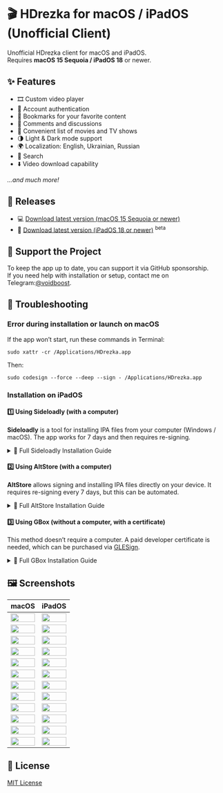 <h1>🎬 HDrezka for macOS / iPadOS (Unofficial Client)</h1>
<p>Unofficial HDrezka client for macOS and iPadOS. <br>Requires <b>macOS 15 Sequoia / iPadOS 18</b> or newer.</p>
<h2>✨ Features</h2>
<ul>
    <li>🎞 Custom video player</li>
    <li>🔐 Account authentication</li>
    <li>📌 Bookmarks for your favorite content</li>
    <li>💬 Comments and discussions</li>
    <li>🎥 Convenient list of movies and TV shows</li>
    <li>🌗 Light & Dark mode support</li>
    <li>🌍 Localization: English, Ukrainian, Russian</li>
    <li>🔎 Search</li>
    <li>⬇️ Video download capability</li>
</ul>
<p><i>...and much more!</i></p>
<h2>🚀 Releases</h2>
<ul>
    <li>
        <span>💻</span>
        <a href="https://voidboost.github.io/hdrezka-releases/HDrezka 1.0.23.dmg" target="_blank">Download latest version (macOS 15 Sequoia or newer)</a>
    </li>
    <li>
        <span>📱</span>
        <a href="https://voidboost.github.io/hdrezka-releases/HDrezka 1.0.23.ipa" target="_blank">Download latest version (iPadOS 18 or newer)</a>
        <sup>beta</sup>
    </li>
</ul>
<h2>💖 Support the Project</h2>
<p>To keep the app up to date, you can support it via GitHub sponsorship. <br>If you need help with installation or setup, contact me on Telegram:<a href="https://t.me/voidboost" target="_blank">@voidboost</a>.</p>
<h2>🧰 Troubleshooting</h2>
<h3>Error during installation or launch on macOS</h3>
<p>If the app won’t start, run these commands in Terminal:</p>
<pre><code>sudo xattr -cr /Applications/HDrezka.app</code></pre>
<p>Then:</p>
<pre><code>sudo codesign --force --deep --sign - /Applications/HDrezka.app</code></pre>
<h3>Installation on iPadOS</h3>
<h4>1️⃣ Using Sideloadly (with a computer)</h4>
<p><b>Sideloadly</b> is a tool for installing IPA files from your computer (Windows / macOS). The app works for 7 days and then requires re-signing.</p>
<details>
    <summary>📘 Full Sideloadly Installation Guide</summary>
    <h5>Requirements:</h5>
    <ol>
        <li>Windows or macOS computer</li>
        <li><a href="https://sideloadly.io/" target="_blank">Sideloadly</a></li>
        <li>iTunes and iCloud (for Windows — from Apple’s website)</li>
        <li>Separate Apple ID (recommended)</li>
        <li>HDrezka IPA file (see above)</li>
        <li>USB cable</li>
    </ol>
    <h5>Steps:</h5>
    <ol>
        <li>Install and open Sideloadly.</li>
        <li>Connect your iPad via USB and select “Trust this computer.”</li>
        <li>Enter your Apple ID and load the HDrezka IPA file.</li>
        <li>Click <b>Start</b> and wait for installation.</li>
        <li>After installation, go to <b>Settings → General → Profiles</b> and tap <b>Trust</b>.</li>
    </ol>
</details>
<h4>2️⃣ Using AltStore (with a computer)</h4>
<p><b>AltStore</b> allows signing and installing IPA files directly on your device. It requires re-signing every 7 days, but this can be automated.</p>
<details>
    <summary>📘 Full AltStore Installation Guide</summary>
    <h5>Requirements:</h5>
    <ol>
        <li>Windows or macOS computer</li>
        <li><a href="https://altstore.io/" target="_blank">AltStore</a></li>
        <li>iTunes and iCloud</li>
        <li>Separate Apple ID</li>
        <li>HDrezka IPA file (see above)</li>
    </ol>
    <h5>Steps:</h5>
    <ol>
        <li>Install AltStore on your computer.</li>
        <li>Connect your iPad and install AltStore on the device.</li>
        <li>Sign the profile in <b>Settings → General → Profiles</b>.</li>
        <li>In AltStore, select the HDrezka IPA file for installation.</li>
        <li>After installation, the app will appear on your home screen.</li>
    </ol>
</details>
<h4>3️⃣ Using GBox (without a computer, with a certificate)</h4>
<p>This method doesn’t require a computer. A paid developer certificate is needed, which can be purchased via <a href="https://t.me/glesign" target="_blank">GLESign</a>.</p>
<details>
    <summary>📘 Full GBox Installation Guide</summary>
    <h5>Requirements:</h5>
    <ol>
        <li>iPad</li>
        <li><b>GBox</b> app</li>
        <li>Paid certificate (<a href="https://t.me/glesign" target="_blank">GLESign</a>)</li>
        <li>HDrezka IPA file (see above)</li>
    </ol>
    <h5>Steps:</h5>
    <ol>
        <li>Purchase a certificate and install GBox using the provided link.</li>
        <li>Add your certificate to GBox (support available via <a href="http://t.me/glesign_support" target="_blank">GLESign Support</a>).</li>
        <li>Open the HDrezka IPA file and share it with GBox.</li>
        <li>Sign and install the app through GBox.</li>
        <li>Once complete, HDrezka will appear on your home screen.</li>
    </ol>
</details>
<h2>🖼 Screenshots</h2>
<table>
    <thead>
        <tr>
            <th>macOS</th>
            <th>iPadOS</th>
        </tr>
    </thead>
    <tbody>
        <tr>
            <td><img width="100%" src="https://github.com/user-attachments/assets/4b590d4d-5e88-45b7-8433-65d8d286e719" /></td>
            <td><img width="100%" src="https://github.com/user-attachments/assets/1957c128-8d42-41a2-a086-4d4e3426a9f6" /></td>
        </tr>
        <tr>
            <td><img width="100%" src="https://github.com/user-attachments/assets/14956a97-951a-426c-bc42-e6d652be9854" /></td>
            <td><img width="100%" src="https://github.com/user-attachments/assets/02372027-eae7-4d94-a206-405f9b8f4c13" /></td>
        </tr>
        <tr>
            <td><img width="100%" src="https://github.com/user-attachments/assets/cffd257e-66f1-4900-9a33-7be8941ad73d" /></td>
            <td><img width="100%" src="https://github.com/user-attachments/assets/9e3997ae-206b-4ae4-a352-876863f7eb7a" /></td>
        </tr>
        <tr>
            <td><img width="100%" src="https://github.com/user-attachments/assets/611d3919-128a-464f-b5c9-2a8bd936154f" /></td>
            <td><img width="100%" src="https://github.com/user-attachments/assets/b3b18101-635c-4d52-939e-25997a560b81" /></td>
        </tr>
        <tr>
            <td><img width="100%" src="https://github.com/user-attachments/assets/d83eefb0-7c3f-4149-af73-e33bf9303898" /></td>
            <td><img width="100%" src="https://github.com/user-attachments/assets/c74d5377-506c-42a6-8826-31d5d733fae4" /></td>
        </tr>
        <tr>
            <td><img width="100%" src="https://github.com/user-attachments/assets/2f49ece6-ca7e-4c46-827a-e151a1902a5b" /></td>
            <td><img width="100%" src="https://github.com/user-attachments/assets/77b831d0-7f42-41fe-9d5b-fda2f377d44e" /></td>
        </tr>
        <tr>
            <td><img width="100%" src="https://github.com/user-attachments/assets/92da7e12-594f-4f29-aa6c-db27dd7883fc" /></td>
            <td><img width="100%" src="https://github.com/user-attachments/assets/13badb71-2005-464e-9f01-47f97a4246b5" /></td>
        </tr>
        <tr>
            <td><img width="100%" src="https://github.com/user-attachments/assets/93c60bef-6e2e-4592-91a2-1e190816f2c5" /></td>
            <td><img width="100%" src="https://github.com/user-attachments/assets/5196ea56-7c8d-4b4b-9286-531e7c81c604" /></td>
        </tr>
        <tr>
            <td><img width="100%" src="https://github.com/user-attachments/assets/729de52f-0d3c-4da9-bbdc-ec28c2a16952" /></td>
            <td><img width="100%" src="https://github.com/user-attachments/assets/a6f128a9-a152-4ec8-85bd-a72f0c737313" /></td>
        </tr>
        <tr>
            <td><img width="100%" src="https://github.com/user-attachments/assets/49d875c4-1e73-4a11-9c41-042ad776da6b" /></td>
            <td><img width="100%" src="https://github.com/user-attachments/assets/5b264707-9fce-491a-9f7b-07359c0e0b49" /></td>
        </tr>
        <tr>
            <td><img width="100%" src="https://github.com/user-attachments/assets/8b4cee8c-0fb5-41cb-9a45-1c416fe2e7cf" /></td>
            <td><img width="100%" src="https://github.com/user-attachments/assets/4aada4a1-eba4-49a8-975b-56cd46d5c339" /></td>
        </tr>
        <tr>
            <td><img width="100%" src="https://github.com/user-attachments/assets/f97b4905-8b13-4139-b36b-c5334db3eeb9" /></td>
            <td><img width="100%" src="https://github.com/user-attachments/assets/c33353f2-9d69-48d1-86b1-87b6142b8bd9" /></td>
        </tr>
    </tbody>
</table>
<h2>📄 License</h2>
<p>
    <a href="./LICENSE" target="_blank">MIT License</a>
</p>

